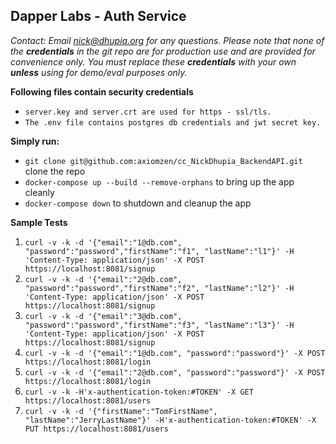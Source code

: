 ## Dapper Labs - Auth Service

*Contact: Email nick@dhupia.org for any questions. Please note that none of the **credentials** in the git repo are for production use and are provided for convenience only. You must replace these **credentials** with your own **unless** using for demo/eval purposes only.*

**Following files contain security credentials**
   * `server.key and server.crt are used for https - ssl/tls.`
   * `The .env file contains postgres db credentials and jwt secret key.`


**Simply run:**
- `git clone git@github.com:axiomzen/cc_NickDhupia_BackendAPI.git` clone the repo
- `docker-compose up --build --remove-orphans` to bring up the app cleanly
- `docker-compose down` to shutdown and cleanup the app

**Sample Tests**
1. `curl -v -k -d '{"email":"1@db.com", "password":"password","firstName":"f1", "lastName":"l1"}' -H 'Content-Type: application/json' -X POST https://localhost:8081/signup`
2. `curl -v -k -d '{"email":"2@db.com", "password":"password","firstName":"f2", "lastName":"l2"}' -H 'Content-Type: application/json' -X POST https://localhost:8081/signup`
3. `curl -v -k -d '{"email":"3@db.com", "password":"password","firstName":"f3", "lastName":"l3"}' -H 'Content-Type: application/json' -X POST https://localhost:8081/signup`
4. `curl -v -k -d '{"email":"1@db.com", "password":"password"}' -X POST https://localhost:8081/login`
5. `curl -v -k -d '{"email":"2@db.com", "password":"password"}' -X POST https://localhost:8081/login`
6. `curl -v -k -H'x-authentication-token:#TOKEN' -X GET https://localhost:8081/users`
7. `curl -v -k -d '{"firstName":"TomFirstName", "lastName":"JerryLastName"}' -H'x-authentication-token:#TOKEN' -X PUT https://localhost:8081/users`